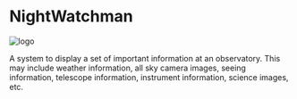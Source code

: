 # NightWatchman

![logo](https://github.com/LowellObservatory/NightWatchman/blob/master/_images/nw_color_400.jpg "Logo")

A system to display a set of important information at an observatory.  This may include weather information, all sky camera images, seeing information, telescope information, instrument information, science images, etc.
